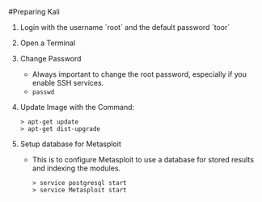 #Preparing Kali
1. Login with the username ´root´ and the default password ´toor´
2. Open a Terminal
3. Change Password
    - Always important to change the root password, especially if you enable SSH services.
    - ```passwd```
4. Update Image with the Command:
    ```shell
    > apt-get update
    > apt-get dist-upgrade
    ```
    
5. Setup database for Metasploit
    - This is to configure Metasploit to use a database for stored results and indexing the modules.

      ```shell
      > service postgresql start
      > service Metasploit start
      ```